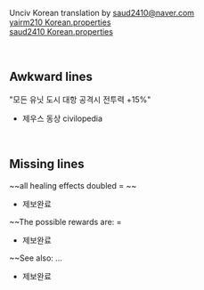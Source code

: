 Unciv Korean translation by saud2410@naver.com
<br>[yairm210 Korean.properties](https://github.com/yairm210/Unciv/blob/master/android/assets/jsons/translations/Korean.properties)
<br>[saud2410 Korean.properties](https://github.com/saud2410/Unciv/blob/master/android/assets/jsons/translations/Korean.properties)

<br>

## Awkward lines

"모든 유닛 도시 대항 공격시 전투력 +15%"
- 제우스 동상 civilopedia

<br>

## Missing lines

~~all healing effects doubled = ~~
- 제보완료

~~The possible rewards are: = 
- 제보완료

~~See also: ...
- 제보완료


